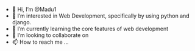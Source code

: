 - 👋 Hi, I’m @Madu1 
- 👀 I’m interested in Web Development, specifically by using python and django.
- 🌱 I’m currently learning the core features of web development  
- 💞️ I’m looking to collaborate on 
- 📫 How to reach me ...

<!---
Madu1/Madu1 is a ✨ special ✨ repository because its `README.md` (this file) appears on your GitHub profile.
You can click the Preview link to take a look at your changes.
--->
